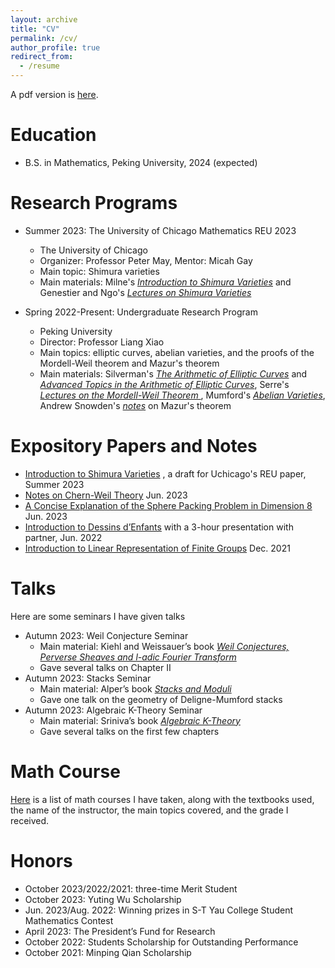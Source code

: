 ```yaml
---
layout: archive
title: "CV"
permalink: /cv/
author_profile: true
redirect_from:
  - /resume
---
```


A pdf version is [here](../assets/CV_Hang_Chen.pdf).

Education
======
* B.S. in Mathematics, Peking University, 2024 (expected)
  
Research Programs
======
* Summer 2023: The University of Chicago Mathematics REU 2023
  * The University of Chicago
  * Organizer: Professor Peter May, Mentor: Micah Gay
  * Main topic: Shimura varieties
  * Main materials: Milne's *[Introduction to Shimura Varieties](https://www.jmilne.org/math/xnotes/svi.pdf)* and Genestier and Ngo's *[Lectures on Shimura Varieties](https://www.math.uchicago.edu/~ngo/Shimura.pdf)*

* Spring 2022-Present: Undergraduate Research Program
  * Peking University
  * Director: Professor Liang Xiao
  * Main topics: elliptic curves, abelian varieties, and the proofs of the Mordell-Weil theorem and Mazur's theorem
  * Main materials: Silverman's *[The Arithmetic of Elliptic Curves](https://link.springer.com/book/10.1007/978-0-387-09494-6)* and *[Advanced Topics in the Arithmetic of Elliptic Curves](https://link.springer.com/book/10.1007/978-1-4612-0851-8)*, Serre's *[Lectures on the Mordell-Weil Theorem
](https://link.springer.com/book/10.1007/978-3-663-10632-6)*, Mumford's *[Abelian Varieties](https://bookstore.ams.org/tifr-13/)*, Andrew Snowden's *[notes](https://public.websites.umich.edu/~asnowden/teaching/2013/679/)* on Mazur's theorem
    
Expository Papers and Notes
======
* [Introduction to Shimura Varieties](../assets/REU_paper_Hang_Chen(draft).pdf)
  , a draft for Uchicago's REU paper, Summer 2023 
* [Notes on Chern-Weil Theory](../assets/Notes_on_Chern_Weil_Theory.pdf)
  Jun. 2023  
* [A Concise Explanation of the Sphere Packing Problem in Dimension 8](../assets/A_Concise_Explanation_of_the_Sphere_Packing_Problem_in_Dimension_8.pdf)
   Jun. 2023
* [Introduction to Dessins d’Enfants](../assets/Intro_to_dessins.pdf)
    with a 3-hour presentation with partner, Jun. 2022
* [Introduction to Linear Representation of Finite Groups](../assets/Introduction_to_Representation_Theory_of_Finite_Groups.pdf)
  Dec. 2021

Talks
======
Here are some seminars I have given talks
* Autumn 2023: Weil Conjecture Seminar
  * Main material: Kiehl and Weissauer’s book *[Weil Conjectures, Perverse Sheaves and l-adic Fourier Transform](https://link.springer.com/book/10.1007/978-3-662-04576-3)*
  * Gave several talks on Chapter II
* Autumn 2023: Stacks Seminar 
  * Main material: Alper’s book *[Stacks and Moduli](https://sites.math.washington.edu/~jarod/moduli.pdf)*
  * Gave one talk on the geometry of Deligne-Mumford stacks
* Autumn 2023: Algebraic K-Theory Seminar
  * Main material: Sriniva’s book *[Algebraic K-Theory](https://link.springer.com/book/10.1007/978-0-8176-4739-1)*
  * Gave several talks on the first few chapters

Math Course
======
[Here](../assets/MathCourse.pdf) is a list of math courses I have taken, along with the textbooks used, the name of the instructor, the main topics covered, and the grade I received.

Honors
======
* October 2023/2022/2021: three-time Merit Student
* October 2023: Yuting Wu Scholarship
* Jun. 2023/Aug. 2022: Winning prizes in S-T Yau College Student Mathematics Contest
* April 2023: The President’s Fund for Research 
* October 2022: Students Scholarship for Outstanding Performance 
* October 2021: Minping Qian Scholarship
